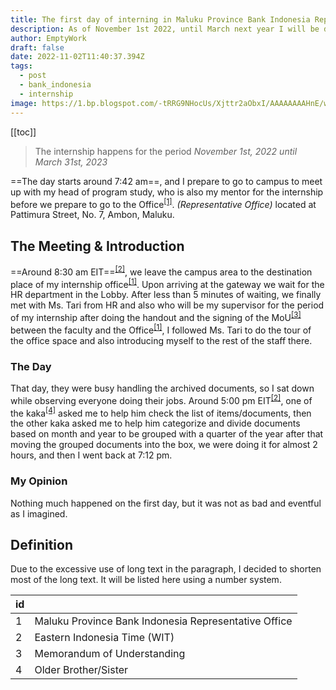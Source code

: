 ```yaml
---
title: The first day of interning in Maluku Province Bank Indonesia Representative Office
description: As of November 1st 2022, until March next year I will be doing internship in Maluku Province Bank Indonesia Representative Office under Public Relations Team (SK)
author: EmptyWork
draft: false
date: 2022-11-02T11:40:37.394Z
tags:
  - post
  - bank_indonesia
  - internship
image: https://1.bp.blogspot.com/-tRRG9NHocUs/Xjttr2aObxI/AAAAAAAAHnE/wo0QiGR1g3I21jPbZglf9_2h-mrbf2w6ACLcBGAsYHQ/s640/image.jpg
---
```


[[toc]]

> The internship happens for the period _November 1st, 2022 until March 31st, 2023_

==The day starts around 7:42 am==, and I prepare to go to campus to meet up with my head of program study, who is also my mentor for the internship before we prepare to go to the Office<sup>[[1]](#definition)</sup>. _(Representative Office)_ located at Pattimura Street, No. 7, Ambon, Maluku.

## The Meeting & Introduction

==Around 8:30 am EIT==<sup>[[2]](#definition)</sup>, we leave the campus area to the destination place of my internship office<sup>[[1]](#definition)</sup>. Upon arriving at the gateway we wait for the HR department in the Lobby. After less than 5 minutes of waiting, we finally met with Ms. Tari from HR and also who will be my supervisor for the period of my internship after doing the handout and the signing of the MoU<sup>[[3]](#definition)</sup> between the faculty and the Office<sup>[[1]](#definition)</sup>, I followed Ms. Tari to do the tour of the office space and also introducing myself to the rest of the staff there.

### The Day

That day, they were busy handling the archived documents, so I sat down while observing everyone doing their jobs. Around 5:00 pm EIT<sup>[[2]](#definition)</sup>, one of the kaka<sup>[[4]](#definition)</sup> asked me to help him check the list of items/documents, then the other kaka asked me to help him categorize and divide documents based on month and year to be grouped with a quarter of the year after that moving the grouped documents into the box, we were doing it for almost 2 hours, and then I went back at 7:12 pm.

### My Opinion

Nothing much happened on the first day, but it was not as bad and eventful as I imagined.

## Definition

Due to the excessive use of long text in the paragraph, I decided to shorten most of the long text. It will be listed here using a number system.

| id  |                                                      |
| --- | ---------------------------------------------------- |
| 1   | Maluku Province Bank Indonesia Representative Office |
| 2   | Eastern Indonesia Time (WIT)                         |
| 3   | Memorandum of Understanding                          |
| 4   | Older Brother/Sister                                 |
